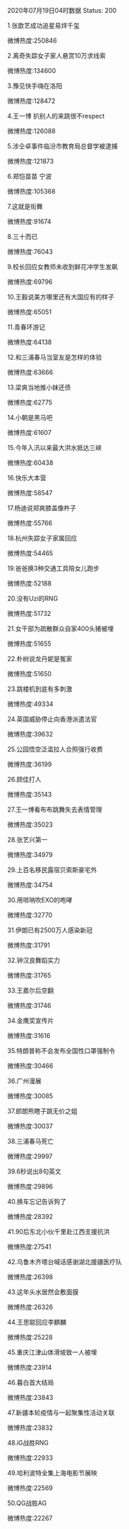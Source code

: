 2020年07月19日04时数据
Status: 200

1.张歆艺成功追星易烊千玺

微博热度:250846

2.离奇失踪女子家人悬赏10万求线索

微博热度:134600

3.豫见快手嗨在洛阳

微博热度:128472

4.王一博 扒别人的来跳很不respect

微博热度:126088

5.涉仝卓事件临汾市教育局总督学被逮捕

微博热度:121873

6.郑恺苗苗 宁波

微博热度:105368

7.这就是街舞

微博热度:91674

8.三十而已

微博热度:76043

9.校长回应女教师未收到鲜花冲学生发飙

微博热度:69796

10.王毅说美方哪里还有大国应有的样子

微博热度:65051

11.青春环游记

微博热度:64138

12.和三浦春马当室友是怎样的体验

微博热度:63666

13.梁爽当地推小妹还债

微博热度:62775

14.小朝是黑马吧

微博热度:61607

15.今年入汛以来最大洪水抵达三峡

微博热度:60438

16.快乐大本营

微博热度:58547

17.杨迪说郑爽膝盖像杵子

微博热度:55766

18.杭州失踪女子家属回应

微博热度:54465

19.爸爸换3种交通工具陪女儿跑步

微博热度:52188

20.没有Uzi的RNG

微博热度:51732

21.女干部为疏散群众自家400头猪被埋

微博热度:51655

22.朴树说龙丹妮是冤家

微博热度:51650

23.跳楼机到底有多刺激

微博热度:49334

24.英国威胁停止向香港派遣法官

微博热度:39632

25.公园悟空泛滥拉人合照强行收费

微博热度:36199

26.顾佳打人

微博热度:35143

27.王一博看布布跳舞失去表情管理

微博热度:35023

28.张艺兴第一

微博热度:34979

29.上百名移民露宿贝索斯豪宅外

微博热度:34754

30.用唢呐吹EXO的咆哮

微博热度:32770

31.伊朗已有2500万人感染新冠

微博热度:31791

32.钟汉良舞蹈实力

微博热度:31765

33.王嘉尔后空翻

微博热度:31746

34.金鹰奖宣传片

微博热度:31616

35.特朗普称不会发布全国性口罩强制令

微博热度:30466

36.广州漫展

微博热度:30085

37.郎朗熊瞎子跳无价之姐

微博热度:30037

38.三浦春马死亡

微博热度:29997

39.6秒说出8句英文

微博热度:29896

40.换车忘记告诉狗了

微博热度:28392

41.90后东北小伙千里赴江西支援抗洪

微博热度:27541

42.乌鲁木齐塔台喊话感谢湖北援疆医疗队

微博热度:26398

43.这年头水居然会敷面膜

微博热度:26326

44.王思聪回应李麒麟

微博热度:25228

45.重庆江津山体滑坡致一人被埋

微博热度:23914

46.暮白首大结局

微博热度:23843

47.新疆本轮疫情与一起聚集性活动关联

微博热度:23832

48.iG战胜RNG

微博热度:22933

49.哈利波特全集上海电影节展映

微博热度:22569

50.QG战胜AG

微博热度:22267

